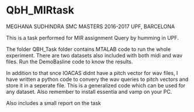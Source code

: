 # QbH_MIRtask

MEGHANA SUDHINDRA
SMC MASTERS 2016-2017
UPF, BARCELONA

This is a task performed for MIR assignment Query by humming in UPF.

The folder QBH_Task folder  contains MTALAB code to run the whole experiment. There are two datasets also included with both midi and wav files.
Run the DemoBasline code to know the results. 

In addition to that snce IOACAS didnt have a pitch vector for wav files, I have written a python code to convery the wav queries to pitch vectors and store it in a seperate file. This is a generalized code which can be used for any dataset. Also remember to install essentia and vamp on your PC.


Also includes a small report on the task
